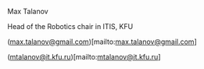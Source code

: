 Max Talanov

Head of the Robotics chair in ITIS, KFU

(max.talanov@gmail.com)[mailto:max.talanov@gmail.com]

(mtalanov@it.kfu.ru)[mailto:mtalanov@it.kfu.ru]
